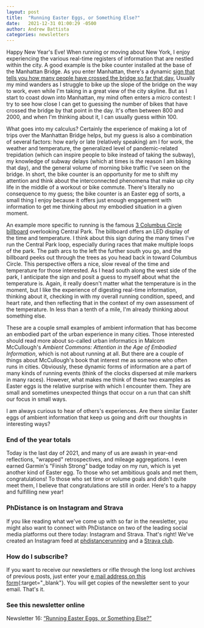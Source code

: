 ```yaml
---
layout: post
title:  "Running Easter Eggs, or Something Else?"
date:   2021-12-31 01:00:29 -0500
author: Andrew Battista
categories: newsletters
---
```


Happy New Year's Eve! When running or moving about New York, I enjoy experiencing the various real-time registers of information that are nestled within the city. A good example is the bike counter installed at the base of the Manhattan Bridge. As you enter Manhattan, there's a dynamic [sign that tells you how many people have crossed the bridge so far that day.](https://twitter.com/bikenewyork/status/1095371003344183297) Usually my mind wanders as I struggle to bike up the slope of the bridge on the way to work, even while I'm taking in a great view of the city skyline. But as I start to coast down into Manhattan, my mind often enters a micro contest: I try to see how close I can get to guessing the number of bikes that have crossed the bridge by that point in the day. It's often between 800 and 2000, and when I'm thinking about it, I can usually guess within 100.

What goes into my calculus? Certainly the experience of making a lot of trips over the Manhattan Bridge helps, but my guess is also a combination of several factors: how early or late (relatively speaking) am I for work, the weather and temperature, the generalized level of pandemic-related trepidation (which can inspire people to bike instead of taking the subway), my knowledge of subway delays (which at times is _the_ reason I am biking that day), and the general volume of morning bike traffic I've seen on the bridge. In short, the bike counter is an opportunity for me to shift my attention and think about the interconnected phenomena that make up city life in the middle of a workout or bike commute. There's literally no consequence to my guess; the bike counter is an Easter egg of sorts, a small thing I enjoy because it offers just enough engagement with information to get me thinking about my embodied situation in a given moment.

An example more specific to running is the famous [3 Columbus Circle billboard](https://snadisplays.com/projects/3-columbus-circle/) overlooking Central Park. The billboard offers an LED display of the time and temperature. I think about this sign during the many times I've run the Central Park loop, especially during races that make multiple loops of the park. The path arcs to the left the further south you go, and the billboard peeks out through the trees as you head back in toward Columbus Circle. This perspective offers a nice, slow reveal of the time and temperature for those interested. As I head south along the west side of the park, I anticipate the sign and posit a guess to myself about what the temperature is. Again, it really doesn't matter what the temperature is in the moment, but I like the experience of digesting real-time information, thinking about it, checking in with my overall running condition, speed, and heart rate, and then reflecting that in the context of my own assessment of the temperature. In less than a tenth of a mile, I'm already thinking about something else.

These are a couple small examples of ambient information that has become an embodied part of the urban experience in many cities. Those interested should read more about so-called urban informatics in Malcom McCullough's _Ambient Commons: Attention in the Age of Embodied Information_, which is not about running at all. But there are a couple of things about McCullough's book that interest me as someone who often runs in cities. Obviously, these dynamic forms of information are a part of many kinds of running events (think of the clocks dispersed at mile markers in many races). However, what makes me think of these two examples as Easter eggs is the relative surprise with which I encounter them. They are small and sometimes unexpected things that occur on a run that can shift our focus in small ways.

I am always curious to hear of others's experiences. Are there similar Easter eggs of ambient information that keep us going and drift our thoughts in interesting ways?

### End of the year totals

Today is the last day of 2021, and many of us are awash in year-end reflections, "wrapped" retrospectives, and mileage aggregations. I even earned Garmin's "Finish Strong" badge today on my run, which is yet another kind of Easter egg. To those who set ambitious goals and met them, congratulations! To those who set time or volume goals and didn't quite meet them, I believe that congratulations are still in order. Here's to a happy and fulfilling new year!

### PhDistance is on Instagram and Strava

If you like reading what we've come up with so far in the newsletter, you might also want to connect with PhDistance on two of the leading social media platforms out there today: Instagram and Strava. That's right! We've created an Instagram feed at [phdistancerunning](https://www.instagram.com/phdistancerunning/) and a [Strava club](https://www.strava.com/clubs/PhDistance).

### How do I subscribe?

If you want to receive our newsletters or rifle through the long lost archives of previous posts, just enter your [e mail address on this form](https://forms.gle/NHEsBP1wo11yYrZj7){:target="_blank"}. You will get copies of the newsletter sent to your email. That's it.

### See this newsletter online

Newsletter 16: [“Running Easter Eggs, or Something Else?”]()
